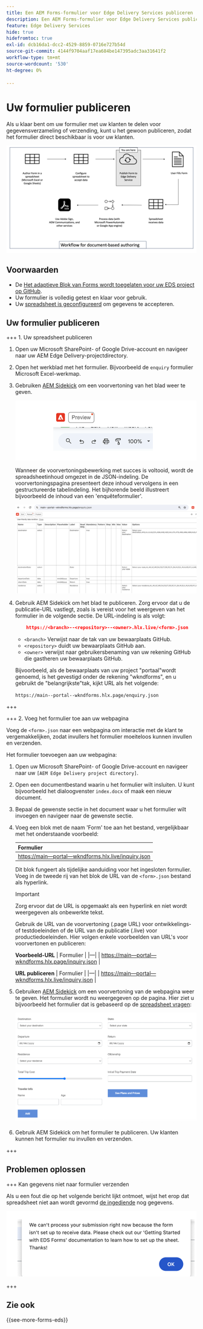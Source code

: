 ```yaml
---
title: Een AEM Forms-formulier voor Edge Delivery Services publiceren
description: Een AEM Forms-formulier voor Edge Delivery Services publiceren
feature: Edge Delivery Services
hide: true
hidefromtoc: true
exl-id: dcb16da1-dcc2-4529-8859-0716e727b54d
source-git-commit: 4144f9704aaf17ea684be147395adc3aa31641f2
workflow-type: tm+mt
source-wordcount: '530'
ht-degree: 0%

---
```


# Uw formulier publiceren

Als u klaar bent om uw formulier met uw klanten te delen voor gegevensverzameling of verzending, kunt u het gewoon publiceren, zodat het formulier direct beschikbaar is voor uw klanten.

![Ontwerpecosysteem op basis van documenten](/help/edge/assets/document-based-authoring-workflow-publish-form.png)

## Voorwaarden

* De [Het adaptieve Blok van Forms wordt toegelaten voor uw EDS project op GitHub](/help/edge/docs/forms/create-forms.md).
* Uw formulier is volledig getest en klaar voor gebruik.
* Uw [spreadsheet is geconfigureerd](/help/edge/docs/forms/submit-forms.md) om gegevens te accepteren.

## Uw formulier publiceren

+++ 1. Uw spreadsheet publiceren

1. Open uw Microsoft SharePoint- of Google Drive-account en navigeer naar uw AEM Edge Delivery-projectdirectory.

1. Open het werkblad met het formulier. Bijvoorbeeld de `enquiry` formulier Microsoft Excel-werkmap.

1. Gebruiken [AEM Sidekick](https://www.aem.live/developer/tutorial#preview-and-publish-your-content) om een voorvertoning van het blad weer te geven.

   ![AEM Sidekick gebruiken om een voorvertoning van het blad weer te geven](/help/edge/assets/preview-form.png)

   Wanneer de voorvertoningsbewerking met succes is voltooid, wordt de spreadsheetinhoud omgezet in de JSON-indeling. De voorvertoningspagina presenteert deze inhoud vervolgens in een gestructureerde tabelindeling. Het bijhorende beeld illustreert bijvoorbeeld de inhoud van een &#39;enquêteformulier&#39;.

   ![Forms Preview JSON-indeling](/help/edge/assets/forms-preview-json-format.png)

1. Gebruik AEM Sidekick om het blad te publiceren. Zorg ervoor dat u de publicatie-URL vastlegt, zoals is vereist voor het weergeven van het formulier in de volgende sectie. De URL-indeling is als volgt:


   ```JSON
       https://<branch>--<repository>--<owner>.hlx.live/<form>.json
   ```

   * `<branch>` Verwijst naar de tak van uw bewaarplaats GitHub.
   * `<repository>` duidt uw bewaarplaats GitHub aan.
   * `<owner>` verwijst naar gebruikersbenaming van uw rekening GitHub die gastheren uw bewaarplaats GitHub.

   Bijvoorbeeld, als de bewaarplaats van uw project &quot;portaal&quot;wordt genoemd, is het gevestigd onder de rekening &quot;wkndforms&quot;, en u gebruikt de &quot;belangrijkste&quot;tak, kijkt URL als het volgende:

   `https://main--portal--wkndforms.hlx.page/enquiry.json`

+++

+++ 2. Voeg het formulier toe aan uw webpagina

Voeg de `<form>.json` naar een webpagina om interactie met de klant te vergemakkelijken, zodat invullers het formulier moeiteloos kunnen invullen en verzenden.


Het formulier toevoegen aan uw webpagina:

1. Open uw Microsoft SharePoint- of Google Drive-account en navigeer naar uw `[AEM Edge Delivery project directory]`.

1. Open een documentbestand waarin u het formulier wilt insluiten. U kunt bijvoorbeeld het dialoogvenster `index.docx` of maak een nieuw document.

1. Bepaal de gewenste sectie in het document waar u het formulier wilt invoegen en navigeer naar de gewenste sectie.

1. Voeg een blok met de naam &#39;Form&#39; toe aan het bestand, vergelijkbaar met het onderstaande voorbeeld:

   | Formulier |
   |---|
   | [https://main—portal—wkndforms.hlx.live/inquiry.json](https://main--portal--wkndforms.hlx.live/enquiry.json) |

   Dit blok fungeert als tijdelijke aanduiding voor het ingesloten formulier. Voeg in de tweede rij van het blok de URL van de `<form>.json` bestand als hyperlink.

   >[!IMPORTANT]
   >
   >
   > Zorg ervoor dat de URL is opgemaakt als een hyperlink en niet wordt weergegeven als onbewerkte tekst.

   Gebruik de URL van de voorvertoning (.page URL) voor ontwikkelings- of testdoeleinden of de URL van de publicatie (.live) voor productiedoeleinden. Hier volgen enkele voorbeelden van URL&#39;s voor voorvertonen en publiceren:

   **Voorbeeld-URL**
| Formulier | |—| | [https://main—portal—wkndforms.hlx.page/inquiry.json](https://main--portal--wkndforms.hlx.page/enquiry.json)  |


   **URL publiceren**
| Formulier | |—| | [https://main—portal—wkndforms.hlx.live/inquiry.json](https://main--portal--wkndforms.hlx.live/enquiry.json)  |

1. Gebruiken [AEM Sidekick](https://www.aem.live/developer/tutorial#preview-and-publish-your-content) om een voorvertoning van de webpagina weer te geven. Het formulier wordt nu weergegeven op de pagina. Hier ziet u bijvoorbeeld het formulier dat is gebaseerd op de [spreadsheet vragen](https://docs.google.com/spreadsheets/d/196lukD028RDK_evBelkOonPxC7w0l_IiJ-Yx3DvMfNk/edit#gid=0):


   [![Een voorbeeld-EDS-formulier](/help/edge/assets/eds-form.png)](https://main--portal--wkndforms.hlx.live/)

1. Gebruik AEM Sidekick om het formulier te publiceren. Uw klanten kunnen het formulier nu invullen en verzenden.

+++

## Problemen oplossen

+++ Kan gegevens niet naar formulier verzenden

Als u een fout die op het volgende bericht lijkt ontmoet, wijst het erop dat spreadsheet niet aan wordt gevormd [de ingediende](/help/edge/docs/forms/submit-forms.md) nog gegevens.

![fout bij het verzenden van formulier](/help/edge/assets/form-error.png)

+++


## Zie ook

{{see-more-forms-eds}}
